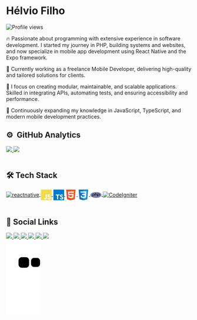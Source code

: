 <h1> Hélvio Filho </h1>
<p> <img src="https://komarev.com/ghpvc/?username=helviofilho&color=yellow" alt="Profile views"></p>

🔥 Passionate about programming with extensive experience in software development. I started my journey in PHP, building systems and websites, and now specialize in mobile app development using React Native and the Expo framework.

🔭 Currently working as a freelance Mobile Developer, delivering high-quality and tailored solutions for clients.

🎯 I focus on creating modular, maintainable, and scalable applications. Skilled in integrating APIs, automating tests, and ensuring accessibility and performance.

🌱 Continuously expanding my knowledge in JavaScript, TypeScript, and modern mobile development practices.
<br>

## ⚙️ &nbsp;GitHub Analytics

<div>
  <a href="https://hsvf.com.br">
    <img height="180em" src="https://github-readme-stats.vercel.app/api?username=helviofilho&show_icons=true&theme=city_lights&include_all_commits=true&count_private=true"/>
    <img height="180em" src="https://github-readme-stats.vercel.app/api/top-langs/?username=helviofilho&layout=compact&langs_count=16&theme=city_lights" />
  </a>
</div>
<br>

## 🛠 Tech Stack

<div>
  <a href="https://reactnative.dev/" target="_blank"> 
    <img align="center" alt="reactnative" title="react native" height="30" width="40" src="https://reactnative.dev/img/header_logo.svg"/>
  </a>
  <a href="https://developer.mozilla.org/en-US/docs/Web/JavaScript" target="_blank">
    <img align="center" alt="JavaScript" title="JavaScript" height="30 width="40" src="https://raw.githubusercontent.com/devicons/devicon/master/icons/javascript/javascript-plain.svg" >
  </a>
  <a href="https://www.typescriptlang.org/" target="_blank">
    <img align="center" alt="TypeScript" title="TypeScript" height="30 width="40" src="https://raw.githubusercontent.com/devicons/devicon/master/icons/typescript/typescript-plain.svg" >
  </a>
  <a href="https://www.w3.org/html/" target="_blank">
    <img align="center" alt="HTML5" title="HTML5" height="30 width="40" src="https://raw.githubusercontent.com/devicons/devicon/master/icons/html5/html5-original.svg" >
  </a>
  <a href="https://www.w3.org/css/" target="_blank">
    <img align="center" alt="CSS3" title="CSS3" height="30 width="40" src="https://raw.githubusercontent.com/devicons/devicon/master/icons/css3/css3-original.svg" >
  </a>
  <a href="https://www.php.net/" target="_blank">
    <img align="center" alt="PHP" title="PHP" height="30 width="40" src="https://raw.githubusercontent.com/devicons/devicon/master/icons/php/php-original.svg" >
  </a>
  <a href="https://codeigniter.com" target="_blank">
    <img align="center" alt="CodeIgniter" title="CodeIgniter" height="30 width="40" src="https://cdn.worldvectorlogo.com/logos/codeigniter.svg" >
  </a>
 </div> 
 <br>
 
## 🤝 Social Links

<div>
  <a href="https://www.facebook.com/helvio.filho.7/" target="_blank">
    <img src="https://img.shields.io/badge/Facebook-1877F2?style=for-the-badge&logo=facebook&logoColor=white" >
  </a>
  <a href="https://www.instagram.com/loihve/" target="_blank">
    <img src="https://img.shields.io/badge/Instagram-E4405F?style=for-the-badge&logo=instagram&logoColor=white" >
  </a>
  <a href="https://hsvf.com.br" target="_blank">
    <img src="https://img.shields.io/badge/-WebSite-%233333?style=for-the-badge&logo=website&logoColor=white" >
  </a>
  <a href="mailto:heviosvf@gmail.com" target="_blank">
    <img src="https://img.shields.io/badge/Gmail-D14836?style=for-the-badge&logo=gmail&logoColor=white" >
  </a>
  <a href="https://www.linkedin.com/in/helvio-filho-506467232" target="_blank">
    <img src="https://img.shields.io/badge/-LinkedIn-%230077b5?style=for-the-badge&logo=linkedin&logoColor=white" >
  </a>
  <a href="https://expo.dev/@hsvf" target="_blank">
    <img src="https://img.shields.io/badge/-expo-000000?style=for-the-badge&logo=expo&labelColor=FFFFFF&logoColor=000" >
  </a>
</div>

![Snake animation](https://github.com/helviofilho/helviofilho/blob/output/github-contribution-grid-snake.svg)
